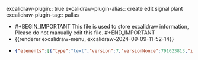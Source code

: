 excalidraw-plugin:: true
excalidraw-plugin-alias:: create edit signal plant
excalidraw-plugin-tag:: pallas

- #+BEGIN_IMPORTANT
  This file is used to store excalidraw information, Please do not manually edit this file.
  #+END_IMPORTANT
- {{renderer excalidraw-menu, excalidraw-2024-09-09-11-52-14}}
- ```json
  {"elements":[{"type":"text","version":7,"versionNonce":791623813,"isDeleted":true,"id":"X5rv_-hMqnb57xjdDwPXp","fillStyle":"solid","strokeWidth":2,"strokeStyle":"solid","roughness":1,"opacity":100,"angle":0,"x":755.0000076293945,"y":278,"strokeColor":"#1e1e1e","backgroundColor":"transparent","width":9.999984741210938,"height":25,"seed":939833611,"groupIds":[],"frameId":null,"roundness":null,"boundElements":[],"updated":1725894499985,"link":null,"locked":false,"fontSize":20,"fontFamily":1,"text":"","textAlign":"center","verticalAlign":"top","containerId":null,"originalText":"","lineHeight":1.25,"baseline":18},{"type":"freedraw","version":31,"versionNonce":658807621,"isDeleted":true,"id":"S3sOoNXv-4tgmXwEF1YHC","fillStyle":"solid","strokeWidth":2,"strokeStyle":"solid","roughness":1,"opacity":100,"angle":0,"x":316,"y":230,"strokeColor":"#1e1e1e","backgroundColor":"transparent","width":130,"height":85,"seed":406297163,"groupIds":[],"frameId":null,"roundness":null,"boundElements":[],"updated":1725894499986,"link":null,"locked":false,"points":[[0,0],[1,1],[4,4],[9,12],[17,18],[26,25],[36,31],[46,39],[56,46],[63,52],[71,59],[81,67],[88,71],[90,72],[92,73],[97,74],[105,77],[116,83],[120,84],[122,85],[124,85],[126,85],[128,84],[130,84],[130,84]],"lastCommittedPoint":null,"simulatePressure":true,"pressures":[]},{"type":"rectangle","version":343,"versionNonce":1657172267,"isDeleted":false,"id":"bz7DJ_RJYHodGSfsIAiTE","fillStyle":"solid","strokeWidth":2,"strokeStyle":"solid","roughness":1,"opacity":100,"angle":0,"x":607.1944444444445,"y":-257.7913105413105,"strokeColor":"#2f9e44","backgroundColor":"transparent","width":117.82905982905983,"height":151.95441595441596,"seed":400287979,"groupIds":["4Vmijg7sKCaJhRvSI5X14","URIPxkAMiOQpoOdW2VvAj"],"frameId":null,"roundness":{"type":3},"boundElements":[{"id":"w5FYtfy-GSAIAHlISNSqz","type":"arrow"}],"updated":1725894725171,"link":null,"locked":false},{"type":"text","version":353,"versionNonce":573989483,"isDeleted":false,"id":"qP-UtLdTrNeHvOr_z-OB9","fillStyle":"solid","strokeWidth":2,"strokeStyle":"solid","roughness":1,"opacity":100,"angle":0,"x":630.2516380809991,"y":-200.48646723646723,"strokeColor":"#2f9e44","backgroundColor":"transparent","width":71.71467255595063,"height":32.193732193732195,"seed":148517221,"groupIds":["4Vmijg7sKCaJhRvSI5X14","URIPxkAMiOQpoOdW2VvAj"],"frameId":null,"roundness":null,"boundElements":[],"updated":1725894725171,"link":null,"locked":false,"fontSize":12.877492877492877,"fontFamily":1,"text":"create-edit\ndiaglog","textAlign":"center","verticalAlign":"top","containerId":null,"originalText":"create-edit\ndiaglog","lineHeight":1.25,"baseline":27},{"type":"rectangle","version":418,"versionNonce":498392331,"isDeleted":false,"id":"yjWkPgkdGOCCH85Y4Tu9b","fillStyle":"solid","strokeWidth":2,"strokeStyle":"solid","roughness":1,"opacity":100,"angle":0,"x":752.710113960114,"y":-233.32407407407408,"strokeColor":"#f08c00","backgroundColor":"transparent","width":159.037037037037,"height":98.51282051282053,"seed":2024797739,"groupIds":["URIPxkAMiOQpoOdW2VvAj"],"frameId":null,"roundness":{"type":3},"boundElements":[{"id":"wL5BXazEzmOk4Fwhp0utQ","type":"arrow"}],"updated":1725894725171,"link":null,"locked":false},{"type":"text","version":358,"versionNonce":1067669067,"isDeleted":false,"id":"YkBAZo0TITaV8H0CO6ooe","fillStyle":"solid","strokeWidth":2,"strokeStyle":"solid","roughness":1,"opacity":100,"angle":0,"x":783.7899948946092,"y":-201.7742165242165,"strokeColor":"#f08c00","backgroundColor":"transparent","width":86.57528086605235,"height":32.193732193732195,"seed":1059265029,"groupIds":["URIPxkAMiOQpoOdW2VvAj"],"frameId":null,"roundness":null,"boundElements":[],"updated":1725894725171,"link":null,"locked":false,"fontSize":12.877492877492877,"fontFamily":1,"text":"Signal plants \nfor this","textAlign":"center","verticalAlign":"top","containerId":null,"originalText":"Signal plants \nfor this","lineHeight":1.25,"baseline":27},{"type":"rectangle","version":423,"versionNonce":219698411,"isDeleted":false,"id":"M9JgILXHkt9fNKuE4O77N","fillStyle":"solid","strokeWidth":2,"strokeStyle":"solid","roughness":1,"opacity":100,"angle":0,"x":615.5648148148148,"y":-82.65740740740739,"strokeColor":"#e03131","backgroundColor":"transparent","width":328.37606837606836,"height":108.17094017094017,"seed":1940380197,"groupIds":["GAdA8Q_7np4kM0z1q7kjP","URIPxkAMiOQpoOdW2VvAj"],"frameId":null,"roundness":{"type":3},"boundElements":[{"type":"text","id":"dQDEsZbtTwWvA1_Jsnesr"},{"id":"n11gKkbKXm_2Ax8MU8nIb","type":"arrow"}],"updated":1725894725171,"link":null,"locked":false},{"type":"text","version":515,"versionNonce":1756517931,"isDeleted":false,"id":"dQDEsZbtTwWvA1_Jsnesr","fillStyle":"solid","strokeWidth":2,"strokeStyle":"solid","roughness":1,"opacity":100,"angle":0,"x":668.5966829261888,"y":-36.62037037037035,"strokeColor":"#e03131","backgroundColor":"transparent","width":222.3123321533203,"height":16.096866096866094,"seed":424764587,"groupIds":["GAdA8Q_7np4kM0z1q7kjP","URIPxkAMiOQpoOdW2VvAj"],"frameId":null,"roundness":null,"boundElements":[],"updated":1725894725171,"link":null,"locked":false,"fontSize":12.877492877492877,"fontFamily":1,"text":"Signal plants that can be selected","textAlign":"center","verticalAlign":"middle","containerId":"M9JgILXHkt9fNKuE4O77N","originalText":"Signal plants that can be selected","lineHeight":1.25,"baseline":11},{"type":"arrow","version":688,"versionNonce":681401829,"isDeleted":false,"id":"w5FYtfy-GSAIAHlISNSqz","fillStyle":"solid","strokeWidth":2,"strokeStyle":"solid","roughness":1,"opacity":100,"angle":0,"x":582.727207977208,"y":-275.8198005698006,"strokeColor":"#2f9e44","backgroundColor":"transparent","width":16.74074074074074,"height":16.096866096866098,"seed":1991095589,"groupIds":["URIPxkAMiOQpoOdW2VvAj"],"frameId":null,"roundness":{"type":2},"boundElements":[],"updated":1725894725407,"link":null,"locked":false,"startBinding":{"elementId":"t9cN7MesHD-5tX3F-sepL","focus":0.2228795530814152,"gap":1.931623931623875},"endBinding":{"elementId":"bz7DJ_RJYHodGSfsIAiTE","focus":0.10428531416301025,"gap":7.7264957264957275},"lastCommittedPoint":null,"startArrowhead":null,"endArrowhead":"arrow","points":[[0,0],[16.74074074074074,16.096866096866098]]},{"type":"text","version":266,"versionNonce":1881999211,"isDeleted":false,"id":"t9cN7MesHD-5tX3F-sepL","fillStyle":"solid","strokeWidth":2,"strokeStyle":"solid","roughness":1,"opacity":100,"angle":0,"x":526.568534438087,"y":-293.8482905982906,"strokeColor":"#2f9e44","backgroundColor":"transparent","width":122.61934138023615,"height":16.096866096866098,"seed":1899624171,"groupIds":["URIPxkAMiOQpoOdW2VvAj"],"frameId":null,"roundness":null,"boundElements":[{"id":"w5FYtfy-GSAIAHlISNSqz","type":"arrow"}],"updated":1725894725171,"link":null,"locked":false,"fontSize":12.877492877492877,"fontFamily":1,"text":"dialog already done","textAlign":"center","verticalAlign":"top","containerId":null,"originalText":"dialog already done","lineHeight":1.25,"baseline":11},{"type":"arrow","version":901,"versionNonce":1722869925,"isDeleted":false,"id":"wL5BXazEzmOk4Fwhp0utQ","fillStyle":"solid","strokeWidth":2,"strokeStyle":"solid","roughness":1,"opacity":100,"angle":0,"x":913.0349002849002,"y":-263.58618233618233,"strokeColor":"#f08c00","backgroundColor":"transparent","width":47.002849002849004,"height":23.823361823361825,"seed":198988971,"groupIds":["URIPxkAMiOQpoOdW2VvAj"],"frameId":null,"roundness":{"type":2},"boundElements":[],"updated":1725894725408,"link":null,"locked":false,"startBinding":{"elementId":"ysbgPNVp2O6HSbZMfrNjH","focus":0.1377789014578414,"gap":3.219373219373182},"endBinding":{"elementId":"yjWkPgkdGOCCH85Y4Tu9b","focus":-0.2786400591278635,"gap":6.438746438746435},"lastCommittedPoint":null,"startArrowhead":null,"endArrowhead":"arrow","points":[[0,0],[-34.12535612535613,14.165242165242166],[-47.002849002849004,23.823361823361825]]},{"type":"text","version":295,"versionNonce":1015028555,"isDeleted":false,"id":"ysbgPNVp2O6HSbZMfrNjH","fillStyle":"solid","strokeWidth":2,"strokeStyle":"solid","roughness":1,"opacity":100,"angle":0,"x":855.446868461761,"y":-282.90242165242165,"strokeColor":"#f08c00","backgroundColor":"transparent","width":202.74301521323005,"height":16.096866096866098,"seed":1513076491,"groupIds":["URIPxkAMiOQpoOdW2VvAj"],"frameId":null,"roundness":null,"boundElements":[{"id":"wL5BXazEzmOk4Fwhp0utQ","type":"arrow"}],"updated":1725894725171,"link":null,"locked":false,"fontSize":12.877492877492877,"fontFamily":1,"text":"list. columns: tag, desc?, remove","textAlign":"center","verticalAlign":"top","containerId":null,"originalText":"list. columns: tag, desc?, remove","lineHeight":1.25,"baseline":11},{"type":"arrow","version":771,"versionNonce":1005634405,"isDeleted":false,"id":"n11gKkbKXm_2Ax8MU8nIb","fillStyle":"solid","strokeWidth":2,"strokeStyle":"solid","roughness":1,"opacity":100,"angle":0,"x":1002.5334757834758,"y":-63.34116809116807,"strokeColor":"#e03131","backgroundColor":"transparent","width":54.72934472934473,"height":18.672364672364672,"seed":608976389,"groupIds":["URIPxkAMiOQpoOdW2VvAj"],"frameId":null,"roundness":{"type":2},"boundElements":[],"updated":1725894725408,"link":null,"locked":false,"startBinding":{"elementId":"uGBXZKyTBIuvoD92LGn30","focus":0.08897704802649213,"gap":7.0826210826211025},"endBinding":{"elementId":"M9JgILXHkt9fNKuE4O77N","focus":0.37805856397914234,"gap":3.8632478632479206},"lastCommittedPoint":null,"startArrowhead":null,"endArrowhead":"arrow","points":[[0,0],[-36.05698005698006,12.233618233618234],[-54.72934472934473,18.672364672364672]]},{"type":"text","version":370,"versionNonce":145308459,"isDeleted":false,"id":"uGBXZKyTBIuvoD92LGn30","fillStyle":"solid","strokeWidth":2,"strokeStyle":"solid","roughness":1,"opacity":100,"angle":0,"x":987.1385485874621,"y":-102.61752136752136,"strokeColor":"#e03131","backgroundColor":"transparent","width":193.0462646484375,"height":32.193732193732195,"seed":698612261,"groupIds":["URIPxkAMiOQpoOdW2VvAj"],"frameId":null,"roundness":null,"boundElements":[{"id":"n11gKkbKXm_2Ax8MU8nIb","type":"arrow"}],"updated":1725894725172,"link":null,"locked":false,"fontSize":12.877492877492877,"fontFamily":1,"text":"list. columns: tag, description, \nplant system?, add","textAlign":"center","verticalAlign":"top","containerId":null,"originalText":"list. columns: tag, description, \nplant system?, add","lineHeight":1.25,"baseline":27},{"type":"rectangle","version":313,"versionNonce":292465771,"isDeleted":false,"id":"R4p9MIezOQ1X7bhspmQPA","fillStyle":"solid","strokeWidth":2,"strokeStyle":"solid","roughness":1,"opacity":100,"angle":0,"x":506.75,"y":-367.25,"strokeColor":"#1971c2","backgroundColor":"transparent","width":678,"height":406.92877492877494,"seed":2007906981,"groupIds":["URIPxkAMiOQpoOdW2VvAj"],"frameId":null,"roundness":{"type":3},"boundElements":[],"updated":1725894725172,"link":null,"locked":false},{"type":"text","version":288,"versionNonce":1398007563,"isDeleted":false,"id":"a0t3-bCsFvWi3uLWfUzjU","fillStyle":"solid","strokeWidth":2,"strokeStyle":"solid","roughness":1,"opacity":100,"angle":0,"x":754.2369975989361,"y":-352.4408831908832,"strokeColor":"#1971c2","backgroundColor":"transparent","width":183.02600480212786,"height":22.535612535612536,"seed":1738065035,"groupIds":["URIPxkAMiOQpoOdW2VvAj"],"frameId":null,"roundness":null,"boundElements":[],"updated":1725894725172,"link":null,"locked":false,"fontSize":18.02849002849003,"fontFamily":1,"text":"Create// Edit Signal","textAlign":"center","verticalAlign":"top","containerId":null,"originalText":"Create// Edit Signal","lineHeight":1.25,"baseline":15}],"files":{},"appState":{"gridSize":20,"viewBackgroundColor":"#ffffff","zoom":{"value":1.2413926851582253},"offsetTop":20,"offsetLeft":0,"scrollX":-249.45351409046168,"scrollY":470.6075787226623,"viewModeEnabled":false,"zenModeEnabled":false}}
  ```